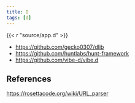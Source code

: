 ```yaml
---
title: D
tags: [d]
---
```


{{< r "source/app.d" >}}

- <https://github.com/gecko0307/dlib>
- <https://github.com/huntlabs/hunt-framework>
- <https://github.com/vibe-d/vibe.d>

## References

<https://rosettacode.org/wiki/URL_parser>

